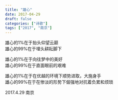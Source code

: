 ```yaml
---
title: "雄心"
date: 2017-04-29
draft: false
categories: ["诗歌"]
tags: ["2017", "南京"]
---
```


雄心的1%在于抬头仰望云巅  
雄心的99%在于埋头耕耘脚下  

雄心的1%在于向往梦中的美好  
雄心的99%在于直面眼前的艰难  

雄心的1%在于在优越的环境下顺势进取，大施身手  
雄心的99%在于在惨淡的形势下倔强地对抗着负累和烦琐  

2017.4.29 南京  
